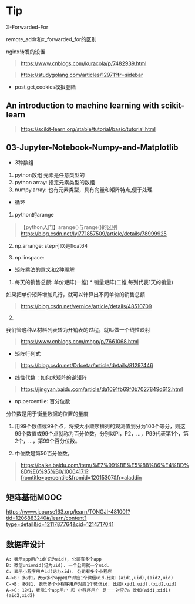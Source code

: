 
# Tip

X-Forwarded-For

remote_addr和x_forwarded_for的区别

nginx转发的设置

> https://www.cnblogs.com/kuracola/p/7482939.html

> https://studygolang.com/articles/12971?fr=sidebar

* post,get,cookies模拟登陆

## An introduction to machine learning with scikit-learn

> https://scikit-learn.org/stable/tutorial/basic/tutorial.html

## 03-Jupyter-Notebook-Numpy-and-Matplotlib

* 3种数组

1. python数组 元素是任意类型的
2. python array: 指定元素类型的数组
3. numpy.array: 也有元素类型，具有向量和矩阵特点,便于处理

* 循环

1. python的arange
> 【python入门】arange()与range()的区别 https://blog.csdn.net/lyl771857509/article/details/78999925

2. np.arrange: step可以是float64

3. np.linspace:

* 矩阵乘法的意义和2种理解

1. 每天的销售总额: 单价矩阵(一维) * 销量矩阵(二维,每列代表1天的销量)

如果把单价矩阵增加几行，就可以计算出不同单价的销售总额

> https://blog.csdn.net/vernice/article/details/48510709

2. 
我们管这种从材料列表转为开销表的过程，就叫做一个线性映射

> https://www.cnblogs.com/mhpp/p/7661068.html

* 矩阵行列式

> https://blog.csdn.net/DrIcetar/article/details/81297446

* 线性代数：如何求矩阵的逆矩阵

> https://jingyan.baidu.com/article/da1091fb69f0b7027849d612.html

* np.percentile: 百分位数

分位数是用于衡量数据的位置的量度

1. 用99个数值或99个点，将按大小顺序排列的观测值划分为100个等分，则这99个数值或99个点就称为百分位数，分别以Pl，P2，…，P99代表第1个，第2个，…，第99个百分位数。

2. 中位数是第50百分位数。

> https://baike.baidu.com/item/%E7%99%BE%E5%88%86%E4%BD%8D%E6%95%B0/10064171?fromtitle=percentile&fromid=12015307&fr=aladdin

## 矩阵基础MOOC

https://www.icourse163.org/learn/TONGJI-481001?tid=1206883240#/learn/content?type=detail&id=1211787764&cid=1214717041

## 数据库设计

```
A: 表示app用户id(记为aid), 公司有多个app
B: 微信unionid(记为uid). 一个公司就一个uid. 
C: 表示小程序用户id(记为xid). 公司有多个小程序
A->B: 多对1，表示多个app用户对应1个微信uid.比如 (aid1,uid),(aid2,uid)
C->B: 多对1, 表示多个小程序用户对应1个微信id. 比如(xid1,uid),(xid2,uid)
A->C: 1对1，表示1个app用户 和 小程序用户 是一一对应的。比如(aid1,xid1) (aid2,xid2)
```
